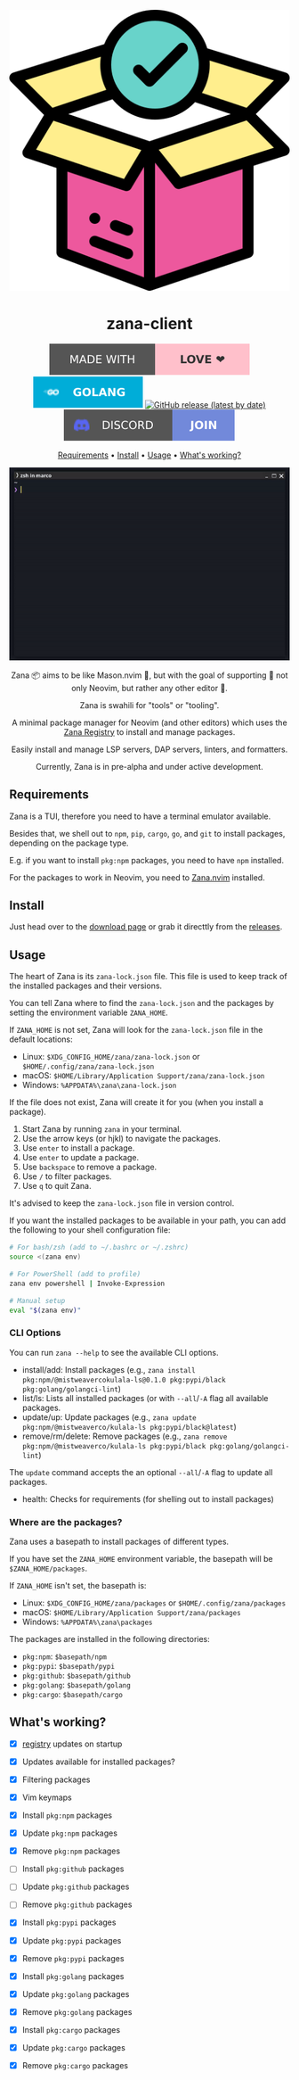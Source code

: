 <div align="center">

![Zana Logo](assets/logo.svg)

# zana-client

[![Made with love](assets/badge-made-with-love.svg)](https://github.com/mistweaverco/zana-client/graphs/contributors)
[![Go](assets/badge-golang.svg)](https://golang.org/)
[![GitHub release (latest by date)](https://img.shields.io/github/v/release/mistweaverco/zana-client?style=for-the-badge)](https://github.com/mistweaverco/zana-client/releases/latest)
[![Discord](assets/badge-discord.svg)](https://getzana.net/discord)

[Requirements](#requirements) • [Install](#install) • [Usage](#usage) • [What's working?](#whats-working)

<p></p>

![Zana Demo Gif](assets/demo.gif)

<p></p>

Zana 📦 aims to be like Mason.nvim 🧱,
but with the goal of supporting 🌈 not only Neovim,
but rather any other editor 🫶.

Zana is swahili for "tools" or "tooling".

A minimal package manager for Neovim (and other editors) which
uses the [Zana Registry][zana-registry] to install and manage packages.

Easily install and manage LSP servers, DAP servers, linters, and formatters.

<p></p>

Currently, Zana is in pre-alpha and under active development.

<p></p>

</div>

## Requirements

Zana is a TUI, therefore you need to have a terminal emulator available.

Besides that, we shell out to `npm`, `pip`, `cargo`, `go`, and `git` to install packages,
depending on the package type.

E.g. if you want to install `pkg:npm` packages, you need to have `npm` installed.

For the packages to work in Neovim, you need to
[Zana.nvim](https://github.com/mistweaverco/zana.nvim) installed.

## Install

Just head over to the [download page][download-page] or
grab it directtly from the [releases][releases-page].

## Usage

The heart of Zana is its `zana-lock.json` file.
This file is used to keep track of the installed packages and their versions.

You can tell Zana where to find the `zana-lock.json` and
the packages by setting the environment variable `ZANA_HOME`.

If `ZANA_HOME` is not set,
Zana will look for the `zana-lock.json` file in the default locations:

- Linux: `$XDG_CONFIG_HOME/zana/zana-lock.json` or `$HOME/.config/zana/zana-lock.json`
- macOS: `$HOME/Library/Application Support/zana/zana-lock.json`
- Windows: `%APPDATA%\zana\zana-lock.json`

If the file does not exist,
Zana will create it for you (when you install a package).

1. Start Zana by running `zana` in your terminal.
2. Use the arrow keys (or hjkl) to navigate the packages.
3. Use `enter` to install a package.
4. Use `enter` to update a package.
5. Use `backspace` to remove a package.
6. Use `/` to filter packages.
7. Use `q` to quit Zana.

It's advised to keep the `zana-lock.json` file in version control.

If you want the installed packages to be available in your path,
you can add the following to your shell configuration file:

```sh
# For bash/zsh (add to ~/.bashrc or ~/.zshrc)
source <(zana env)
```

```sh
# For PowerShell (add to profile)
zana env powershell | Invoke-Expression
```

```sh
# Manual setup
eval "$(zana env)"
```

### CLI Options

You can run `zana --help` to see the available CLI options.

- install/add: Install packages (e.g., `zana install pkg:npm/@mistweavercokulala-ls@0.1.0 pkg:pypi/black pkg:golang/golangci-lint`)
- list/ls: Lists all installed packages (or with `--all`/`-A` flag all available packages.
- update/up: Update packages (e.g., `zana update pkg:npm/@mistweaverco/kulala-ls pkg:pypi/black@latest`)
- remove/rm/delete: Remove packages (e.g., `zana remove pkg:npm/@mistweaverco/kulala-ls pkg:pypi/black pkg:golang/golangci-lint`)

The `update` command accepts the an optional `--all`/`-A` flag to update all packages.

- health: Checks for requirements (for shelling out to install packages)

### Where are the packages?

Zana uses a basepath to install packages of different types.

If you have set the `ZANA_HOME` environment variable,
the basepath will be `$ZANA_HOME/packages`.

If `ZANA_HOME` isn't set, the basepath is:

- Linux: `$XDG_CONFIG_HOME/zana/packages` or `$HOME/.config/zana/packages`
- macOS: `$HOME/Library/Application Support/zana/packages`
- Windows: `%APPDATA%\zana\packages`

The packages are installed in the following directories:

- `pkg:npm`: `$basepath/npm`
- `pkg:pypi`: `$basepath/pypi`
- `pkg:github`: `$basepath/github`
- `pkg:golang`: `$basepath/golang`
- `pkg:cargo`: `$basepath/cargo`

## What's working?

- [x] [registry](https://github.com/mistweaverco/zana-registry) updates on startup
- [x] Updates available for installed packages?
- [x] Filtering packages
- [x] Vim keymaps
- [x] Install `pkg:npm` packages
- [x] Update `pkg:npm` packages
- [x] Remove `pkg:npm` packages
- [ ] Install `pkg:github` packages
- [ ] Update `pkg:github` packages
- [ ] Remove `pkg:github` packages
- [x] Install `pkg:pypi` packages
- [x] Update `pkg:pypi` packages
- [x] Remove `pkg:pypi` packages
- [x] Install `pkg:golang` packages
- [x] Update `pkg:golang` packages
- [x] Remove `pkg:golang` packages
- [x] Install `pkg:cargo` packages
- [x] Update `pkg:cargo` packages
- [x] Remove `pkg:cargo` packages


[download-page]: https://getzana.net/#download
[releases-page]: https://github.com/mistweaverco/zana-client/releases/latest
[zana-registry]: https://github.com/mistweaverco/zana-registry

